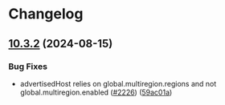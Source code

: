 # Changelog

## [10.3.2](https://github.com/camunda/camunda-platform-helm/compare/camunda-platform-latest-v10.3.1...camunda-platform-latest-10.3.2) (2024-08-15)


### Bug Fixes

* advertisedHost relies on global.multiregion.regions and not global.multiregion.enabled ([#2226](https://github.com/camunda/camunda-platform-helm/issues/2226)) ([59ac01a](https://github.com/camunda/camunda-platform-helm/commit/59ac01a20ef7f2b673e4fb9ee8de3ad126559440))
